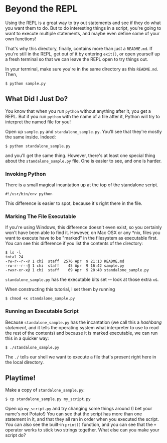 # Beyond the REPL

Using the REPL is a great way to try out statements and see if they do what you want them to do. But to do interesting things in a script, you're going to want to execute multiple statements, and maybe even define some of your own functions!

That's why this directory, finally, contains more than just a `README.md`. If you're still in the REPL, get out of it by entering `exit()`, or open yourself up a fresh terminal so that we can leave the REPL open to try things out.

In your terminal, make sure you're in the same directory as this `README.md`. Then,

```
$ python sample.py 
```

## What Did I Just Do?

You know that when you run `python` without anything after it, you get a REPL. But if you run `python` with the name of a file after it, Python will try to interpret the named file for you!

Open up `sample.py` and `standalone_sample.py`. You'll see that they're mostly the same inside. Indeed:

```
$ python standalone_sample.py 
```

and you'll get the same thing. However, there's at least one special thing about the `standalone_sample.py` file. One is easier to see, and one is harder.

### Invoking Python

There is a small magical incantation up at the top of the standalone script.

```
#!/usr/bin/env python
```

This difference is easier to spot, because it's right there in the file.

### Marking The File Executable

If you're using Windows, this difference doesn't even exist, so you certainly won't have been able to find it. However, on Mac OSX or any *nix, files you want to execute have to be "marked" in the filesystem as executable first. You can see this difference if you list the contents of the directory:

```
$ ls -l
total 24
-rw-r--r--@ 1 chi  staff  2576 Apr  9 21:13 README.md
-rw-r--r--@ 1 chi  staff    45 Apr  9 16:42 sample.py
-rwxr-xr-x@ 1 chi  staff    69 Apr  9 20:40 standalone_sample.py
```

`standalone_sample.py` has the executable bits set -- look at those extra `x`s.

When constructing this tutorial, I set them by running

```
$ chmod +x standalone_sample.py 
```

### Running an Executable Script

Because `standalone_sample.py` has the incantation (we call this a *hashbang statement*, and it tells the operating system what interpreter to use to read the rest of the contents) and because it is marked executable, we can run this in a quicker way:

```
$ ./standalone_sample.py 
```

The `./` tells our shell we want to execute a file that's present right here in the local directory.

## Playtime!

Make a copy of `standalone_sample.py`:

```
$ cp standalone_sample.py my_script.py
```

Open up `my_script.py` and try changing some things around (I bet your name's not Potato!) You can see that the script has more than one statement in it, and that they all ran in order when you executed the script. You can also see the built-in `print()` function, and you can see that the `+` operator works to stick two strings together. What else can you make your script do?